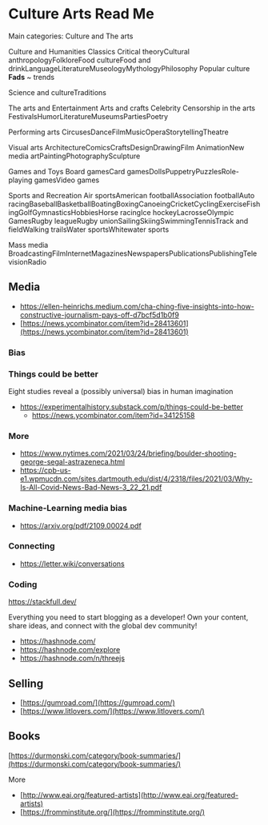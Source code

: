 # Culture Arts Read Me

Main categories: Culture and The arts

Culture and Humanities
Classics
Critical theoryCultural anthropologyFolkloreFood cultureFood and drinkLanguageLiteratureMuseologyMythologyPhilosophy
Popular culture
**Fads** ~ trends

Science and cultureTraditions

The arts and Entertainment
Arts and crafts
Celebrity
Censorship in the arts
FestivalsHumorLiteratureMuseumsPartiesPoetry

Performing arts
CircusesDanceFilmMusicOperaStorytellingTheatre

Visual arts
ArchitectureComicsCraftsDesignDrawingFilm AnimationNew media artPaintingPhotographySculpture

Games and Toys
Board gamesCard gamesDollsPuppetryPuzzlesRole-playing gamesVideo games

Sports and Recreation
Air sportsAmerican footballAssociation footballAuto racingBaseballBasketballBoatingBoxingCanoeingCricketCyclingExerciseFishingGolfGymnasticsHobbiesHorse racingIce hockeyLacrosseOlympic GamesRugby leagueRugby unionSailingSkiingSwimmingTennisTrack and fieldWalking trailsWater sportsWhitewater sports

Mass media
BroadcastingFilmInternetMagazinesNewspapersPublicationsPublishingTelevisionRadio

## Media

* https://ellen-heinrichs.medium.com/cha-ching-five-insights-into-how-constructive-journalism-pays-off-d7bcf5d1b0f9
* [https://news.ycombinator.com/item?id=28413601](https://news.ycombinator.com/item?id=28413601)


### Bias

### Things could be better

Eight studies reveal a (possibly universal) bias in human imagination
* https://experimentalhistory.substack.com/p/things-could-be-better
  * https://news.ycombinator.com/item?id=34125158

### More

* https://www.nytimes.com/2021/03/24/briefing/boulder-shooting-george-segal-astrazeneca.html
* https://cpb-us-e1.wpmucdn.com/sites.dartmouth.edu/dist/4/2318/files/2021/03/Why-Is-All-Covid-News-Bad-News-3_22_21.pdf

### Machine-Learning media bias

* https://arxiv.org/pdf/2109.00024.pdf

### Connecting

* https://letter.wiki/conversations

### Coding

https://stackfull.dev/

Everything you need to start blogging as a developer!
Own your content, share ideas, and
connect with the global dev community!

* https://hashnode.com/
* https://hashnode.com/explore
* https://hashnode.com/n/threejs

## Selling

* [https://gumroad.com/](https://gumroad.com/)
* [https://www.litlovers.com/](https://www.litlovers.com/)

## Books

[https://durmonski.com/category/book-summaries/](https://durmonski.com/category/book-summaries/)

More

* [http://www.eai.org/featured-artists](http://www.eai.org/featured-artists)
* [https://fromminstitute.org/](https://fromminstitute.org/)